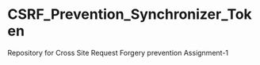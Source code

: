 # CSRF_Prevention_Synchronizer_Token
Repository for Cross Site Request Forgery prevention Assignment-1
